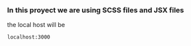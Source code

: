 ### In this proyect we are using SCSS files and JSX files

the local host will be 

    localhost:3000

  